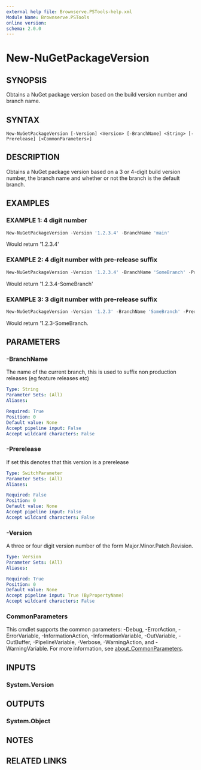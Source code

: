 ```yaml
---
external help file: Brownserve.PSTools-help.xml
Module Name: Brownserve.PSTools
online version:
schema: 2.0.0
---
```


# New-NuGetPackageVersion

## SYNOPSIS
Obtains a NuGet package version based on the build version number and branch name.

## SYNTAX

```
New-NuGetPackageVersion [-Version] <Version> [-BranchName] <String> [-Prerelease] [<CommonParameters>]
```

## DESCRIPTION
Obtains a NuGet package version based on a 3 or 4-digit build version number, the branch name and whether or not the branch is the default branch.

## EXAMPLES

### EXAMPLE 1: 4 digit number
```powershell
New-NuGetPackageVersion -Version '1.2.3.4' -BranchName 'main'
```

Would return '1.2.3.4'

### EXAMPLE 2: 4 digit number with pre-release suffix
```powershell
New-NuGetPackageVersion -Version '1.2.3.4' -BranchName 'SomeBranch' -Prerelease
```

Would return '1.2.3.4-SomeBranch'

### EXAMPLE 3: 3 digit number with pre-release suffix
```powershell
New-NuGetPackageVersion -Version '1.2.3' -BranchName 'SomeBranch' -Prerelease
```

Would return '1.2.3-SomeBranch.

## PARAMETERS

### -BranchName
The name of the current branch, this is used to suffix non production releases (eg feature releases etc)

```yaml
Type: String
Parameter Sets: (All)
Aliases:

Required: True
Position: 0
Default value: None
Accept pipeline input: False
Accept wildcard characters: False
```

### -Prerelease
If set this denotes that this version is a prerelease

```yaml
Type: SwitchParameter
Parameter Sets: (All)
Aliases:

Required: False
Position: 0
Default value: None
Accept pipeline input: False
Accept wildcard characters: False
```

### -Version
A three or four digit version number of the form Major.Minor.Patch.Revision.

```yaml
Type: Version
Parameter Sets: (All)
Aliases:

Required: True
Position: 0
Default value: None
Accept pipeline input: True (ByPropertyName)
Accept wildcard characters: False
```

### CommonParameters
This cmdlet supports the common parameters: -Debug, -ErrorAction, -ErrorVariable, -InformationAction, -InformationVariable, -OutVariable, -OutBuffer, -PipelineVariable, -Verbose, -WarningAction, and -WarningVariable. For more information, see [about_CommonParameters](http://go.microsoft.com/fwlink/?LinkID=113216).

## INPUTS

### System.Version
## OUTPUTS

### System.Object
## NOTES

## RELATED LINKS
